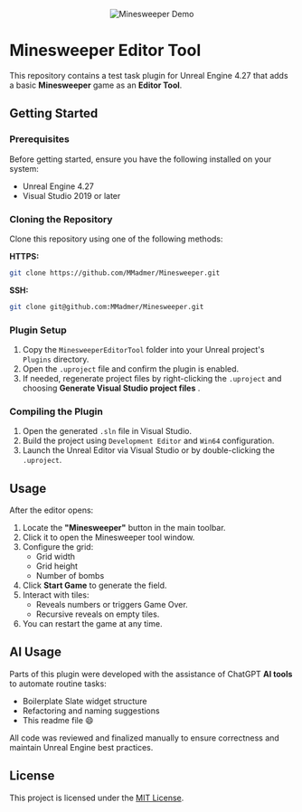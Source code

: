 <p align="center">
  <img src="Minesweeper.gif" alt="Minesweeper Demo" />
</p>

# Minesweeper Editor Tool

This repository contains a test task plugin for Unreal Engine 4.27 that adds a basic **Minesweeper** game as an **Editor Tool**.

## Getting Started

### Prerequisites

Before getting started, ensure you have the following installed on your system:

* Unreal Engine 4.27
* Visual Studio 2019 or later

### Cloning the Repository

Clone this repository using one of the following methods:

**HTTPS:**

```bash
git clone https://github.com/MMadmer/Minesweeper.git
```

**SSH:**

```bash
git clone git@github.com:MMadmer/Minesweeper.git
```

### Plugin Setup

1. Copy the `MinesweeperEditorTool` folder into your Unreal project's `Plugins` directory.
2. Open the `.uproject` file and confirm the plugin is enabled.
3. If needed, regenerate project files by right-clicking the `.uproject` and choosing **Generate Visual Studio project files** .

### Compiling the Plugin

1. Open the generated `.sln` file in Visual Studio.
2. Build the project using `Development Editor` and `Win64` configuration.
3. Launch the Unreal Editor via Visual Studio or by double-clicking the `.uproject`.

## Usage

After the editor opens:

1. Locate the **"Minesweeper"** button in the main toolbar.
2. Click it to open the Minesweeper tool window.
3. Configure the grid:
   * Grid width
   * Grid height
   * Number of bombs
4. Click **Start Game** to generate the field.
5. Interact with tiles:
   * Reveals numbers or triggers Game Over.
   * Recursive reveals on empty tiles.
6. You can restart the game at any time.

## AI Usage

Parts of this plugin were developed with the assistance of ChatGPT **AI tools** to automate routine tasks:

* Boilerplate Slate widget structure
* Refactoring and naming suggestions
* This readme file 😄

All code was reviewed and finalized manually to ensure correctness and maintain Unreal Engine best practices.

## License

This project is licensed under the [MIT License](LICENSE).
